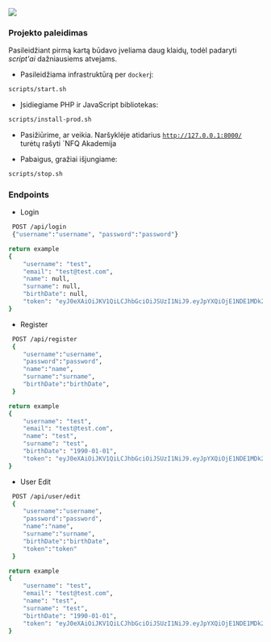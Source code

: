 ﻿![](https://avatars0.githubusercontent.com/u/4995607?v=3&s=100)

### Projekto paleidimas

Pasileidžiant pirmą kartą būdavo įveliama daug klaidų, todėl padaryti _script'ai_ dažniausiems atvejams.

* Pasileidžiama infrastruktūrą per `docker`į:
```bash
scripts/start.sh
```

* Įsidiegiame PHP ir JavaScript bibliotekas:
```bash
scripts/install-prod.sh
```

* Pasižiūrime, ar veikia.
  Naršyklėje atidarius [`http://127.0.0.1:8000/`](http://127.0.0.1:8000/) turėtų rašyti `NFQ Akademija

* Pabaigus, gražiai išjungiame:
```bash
scripts/stop.sh
```


### Endpoints

* Login 
```bash
 POST /api/login
 {"username":"username", "password":"password"}
```
```bash
return example
{
    "username": "test",
    "email": "test@test.com",
    "name": null,
    "surname": null,
    "birthDate": null,
    "token": "eyJ0eXAiOiJKV1QiLCJhbGciOiJSUzI1NiJ9.eyJpYXQiOjE1NDE1MDk2MDMsImV4cCI6MTU0MTUxMzIwMywicm9sZXMiOlsiUk9MRV9VU0VSIl0sInVzZXJuYW1lIjoidGVzdCJ9.tJVO6AEaQydpVD5gdGb4oMcGoec_R0CVveVd6R2kbNjzL4UQp542V7zmNzkcGokVoHMZZU_AUYzPckWNYrdL-YDm3MkZJmhQmOCUCcjXM06HprhOzspdGCcehlZJhfn3PJCWellvfXgA3m2KftLfalpfH4pgY1zpnzKIo1ZFvHLttI8jfD_8TwnXTJPzcqTHGbTsK5saVARVh_lGPXZUI2VAG3RDAnzwWE6agRYa1PDyIXjmk4cl1qF10PLGM3sr2C02I1wEoWeRTlpEuXQCHyl3UiRnKrklxcIbjFi28Umn-G_dibol51XfLs7RxmfCVZDsuYScccDLr_jnwX2mKJ74NiWnTi3E9cLGrUlNpKOhe6y45YLaBHHYP2jgjug_EbPKG2zWktOacaYIYUJsdD1Go0VHE3CCMvJ85NYetPX64ANUE9ysfE2JHnOjcB-0oIa44zRRLPMkSBJabOUrqz1Hso_tmWRLwYw55fgBKI6fMXS4c4ajTxAcTPtj4FEhfF_h-5uCuo2cEJlBORSrZA0PmVDnydGmq2xxs1mYR9VSqh__00CxKmk2enRvhsjMmNWneH3kE0DO5ZDN_Sevqa8gwPJSSCsVsWBmrbvJR2PDJdygvkfuE9CRwMxuFg4r8Z2Rv4GlAUjVJKvCzk12CXyoywnWCUcMnJT-KecCTK4"
}
```
* Register
```bash
 POST /api/register
 {
    "username":"username",
    "password":"password",
    "name":"name",
    "surname":"surname",
    "birthDate":"birthDate",
 }
```
```bash
return example
{
    "username": "test",
    "email": "test@test.com",
    "name": "test",
    "surname": "test",
    "birthDate": "1990-01-01",
    "token": "eyJ0eXAiOiJKV1QiLCJhbGciOiJSUzI1NiJ9.eyJpYXQiOjE1NDE1MDk2MDMsImV4cCI6MTU0MTUxMzIwMywicm9sZXMiOlsiUk9MRV9VU0VSIl0sInVzZXJuYW1lIjoidGVzdCJ9.tJVO6AEaQydpVD5gdGb4oMcGoec_R0CVveVd6R2kbNjzL4UQp542V7zmNzkcGokVoHMZZU_AUYzPckWNYrdL-YDm3MkZJmhQmOCUCcjXM06HprhOzspdGCcehlZJhfn3PJCWellvfXgA3m2KftLfalpfH4pgY1zpnzKIo1ZFvHLttI8jfD_8TwnXTJPzcqTHGbTsK5saVARVh_lGPXZUI2VAG3RDAnzwWE6agRYa1PDyIXjmk4cl1qF10PLGM3sr2C02I1wEoWeRTlpEuXQCHyl3UiRnKrklxcIbjFi28Umn-G_dibol51XfLs7RxmfCVZDsuYScccDLr_jnwX2mKJ74NiWnTi3E9cLGrUlNpKOhe6y45YLaBHHYP2jgjug_EbPKG2zWktOacaYIYUJsdD1Go0VHE3CCMvJ85NYetPX64ANUE9ysfE2JHnOjcB-0oIa44zRRLPMkSBJabOUrqz1Hso_tmWRLwYw55fgBKI6fMXS4c4ajTxAcTPtj4FEhfF_h-5uCuo2cEJlBORSrZA0PmVDnydGmq2xxs1mYR9VSqh__00CxKmk2enRvhsjMmNWneH3kE0DO5ZDN_Sevqa8gwPJSSCsVsWBmrbvJR2PDJdygvkfuE9CRwMxuFg4r8Z2Rv4GlAUjVJKvCzk12CXyoywnWCUcMnJT-KecCTK4"
}
```
* User Edit
```bash
 POST /api/user/edit
 {
    "username":"username",
    "password":"password",
    "name":"name",
    "surname":"surname",
    "birthDate":"birthDate",
    "token":"token"
 }
```
```bash
return example
{
    "username": "test",
    "email": "test@test.com",
    "name": "test",
    "surname": "test",
    "birthDate": "1990-01-01",
    "token": "eyJ0eXAiOiJKV1QiLCJhbGciOiJSUzI1NiJ9.eyJpYXQiOjE1NDE1MDk2MDMsImV4cCI6MTU0MTUxMzIwMywicm9sZXMiOlsiUk9MRV9VU0VSIl0sInVzZXJuYW1lIjoidGVzdCJ9.tJVO6AEaQydpVD5gdGb4oMcGoec_R0CVveVd6R2kbNjzL4UQp542V7zmNzkcGokVoHMZZU_AUYzPckWNYrdL-YDm3MkZJmhQmOCUCcjXM06HprhOzspdGCcehlZJhfn3PJCWellvfXgA3m2KftLfalpfH4pgY1zpnzKIo1ZFvHLttI8jfD_8TwnXTJPzcqTHGbTsK5saVARVh_lGPXZUI2VAG3RDAnzwWE6agRYa1PDyIXjmk4cl1qF10PLGM3sr2C02I1wEoWeRTlpEuXQCHyl3UiRnKrklxcIbjFi28Umn-G_dibol51XfLs7RxmfCVZDsuYScccDLr_jnwX2mKJ74NiWnTi3E9cLGrUlNpKOhe6y45YLaBHHYP2jgjug_EbPKG2zWktOacaYIYUJsdD1Go0VHE3CCMvJ85NYetPX64ANUE9ysfE2JHnOjcB-0oIa44zRRLPMkSBJabOUrqz1Hso_tmWRLwYw55fgBKI6fMXS4c4ajTxAcTPtj4FEhfF_h-5uCuo2cEJlBORSrZA0PmVDnydGmq2xxs1mYR9VSqh__00CxKmk2enRvhsjMmNWneH3kE0DO5ZDN_Sevqa8gwPJSSCsVsWBmrbvJR2PDJdygvkfuE9CRwMxuFg4r8Z2Rv4GlAUjVJKvCzk12CXyoywnWCUcMnJT-KecCTK4"
}

